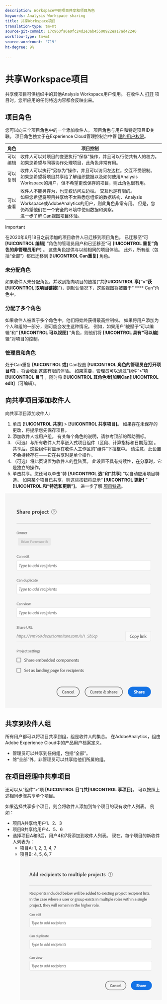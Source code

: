 ```yaml
---
description: Workspace中的项目共享和项目角色
keywords: Analysis Workspace sharing
title: 共享Workspace项目
translation-type: tm+mt
source-git-commit: 17c963fa6a0fc24d2e3ab45500922ea17ad42240
workflow-type: tm+mt
source-wordcount: '719'
ht-degree: 9%

---
```



# 共享Workspace项目

共享使项目可供组织中的其他Analysis Workspace用户使用。 在收件人 [打开](curate.md) 项目时，您所应用的任何特选内容都会反映出来。

## 项目角色

您可以向三个项目角色中的一个添加收件人。 项目角色与用户和特定项目ID关联。 项目角色独立于在Experience Cloud管理控制台中管 [理的用户权限](https://docs.adobe.com/content/help/zh-Hans/core-services/interface/manage-users-and-products/admin-getting-started.html)。

| 角色 | 项目控制 |
|---|---|
| 可以编辑 | 收件人可以对项目的变更执行“保存”操作，并且可以行使共有人的权力。<br>如果您希望与同事协作处理项目，此角色非常有用。 |
| 可以复制 | 收件人可以执行“另存为”操作，并且可以访问左边栏。交互不受限制。<br>如果您希望将项目共享给了解组织数据以及如何使用Analysis Workspace的用户，但不希望更改保存的项目，则此角色很有用。 |
| 可以查看 | 收件人不能另存为，也无权访问左边栏。 交互也是有限的。<br>如果您希望将项目共享给不太熟悉您组织的数据结构、Analysis Workspace或AdobeAnalytics的用户，则此角色非常有用。 但是，您仍希望他们在一个安全的环境中使用数据和洞察。<br>进一步了解 [Can视图项目体验](/help/analyze/analysis-workspace/curate-share/view-only-projects.md)。 |

>[!IMPORTANT]
> 在2020年6月18日之前添加的项目收件人已迁移到项目角色。 已迁移至“可 **[!UICONTROL 编辑]** ”角色的管理员用户和已迁移至“可 **[!UICONTROL 重复”角色的非管理员用户]** 。 这些角色提供与以前相同的项目体验。 此外，所有组（包括“全部”）都已迁移到 **[!UICONTROL Can重复]** 角色。

### 未分配角色

如果收件人未分配角色，并收到指向项目的链接(“共&#x200B;**[!UICONTROL 享]”>“获[!UICONTROL 取项目链接]**”)，则默认情况下，这些视图将被置于“ **** Can”角色中。

### 分配了多个角色

如果收件人被置于多个角色中，他们将始终获得最高控制权。 如果将用户添加为个人和组的一部分，则可能会发生这种情况。 例如，如果用户1被赋予“可以编辑”和“ **[!UICONTROL 可以视图]** ”角色，则他们将 **[!UICONTROL 具有“可以编]** 辑”对项目的控制。

### 管理员和角色

处于Can重复 **[!UICONTROL 或]** Can视图 **[!UICONTROL 角色的管理员在打开项目时]** ，将会收到这些有限的体验。 如果需要，管理员可以通过“组件”>“项 **[!UICONTROL 目”]** ，随时将 **[!UICONTROL 其角色增]加到Can[!UICONTROL edit]**（可编辑）。

## 向共享项目添加收件人

向共享项目添加收件人:

1. 单击 **[!UICONTROL 共享]** > **[!UICONTROL 共享项目]**。
如果存在未保存的更改，将提示您先保存项目。
1. 添加收件人或用户组。
有关每个角色的说明，请参考顶部的帮助图标。
1. （可选）与所有收件人共享嵌入式项目组件（区段、计算指标和日期范围）。
共享后，这些组件将显示在收件人工作区的“组件”下拉框中。 请注意，此设置不会持续存在——它在共享时是单个操作。
1. （可选）将此页设置为收件人的登陆页。
此设置不具有持续性，在分享时，它是独立的操作。
1. 单击共享。您还可以单击“特 **[!UICONTROL 选”和“共享]** ”以自动应用项目特选。 如果某个项目已共享，则这些按钮将显示“ **[!UICONTROL 更新]** ” **[!UICONTROL 和“特选和更新”]**。 进一步了解 [项目特选](https://docs.adobe.com/content/help/zh-Hans/analytics/analyze/analysis-workspace/curate-share/curate.html)。

![](assets/share-proj-modal.png)

## 共享到收件人组

所有用户都可以将项目共享到组，组是收件人的集合。 在AdobeAnalytics，组由Adobe Experience Cloud中的产品用户档案定义。

* 管理员可以共享到任何组，包括“全部”。
* 除“全部”外，非管理员可以共享给他们所属的组。

## 在项目经理中共享项目

还可以从“组件”>“项 **[!UICONTROL 目”]共[!UICONTROL 享项目]**。 可以按照上述相同步骤共享单个项目。

如果选择共享多个项目，则会将收件人添加到每个项目的现有收件人列表。 例如：

* 项目A共享给用户1、2、3
* 项目B共享给用户4、5、6
* 选择项目A和B后，用户4和7将添加到收件人列表。 现在，每个项目的新收件人列表为：
   * 项目A: 1, 2, 3, 4, 7
   * 项目B: 4, 5, 6, 7
   ![](assets/mult-proj-sharing.png)
